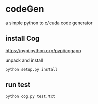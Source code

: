 # codeGen
a simple python to c/cuda code generator

## install Cog

https://pypi.python.org/pypi/cogapp

unpack and install

`python setup.py install`

## run test

`python cog.py test.txt`
